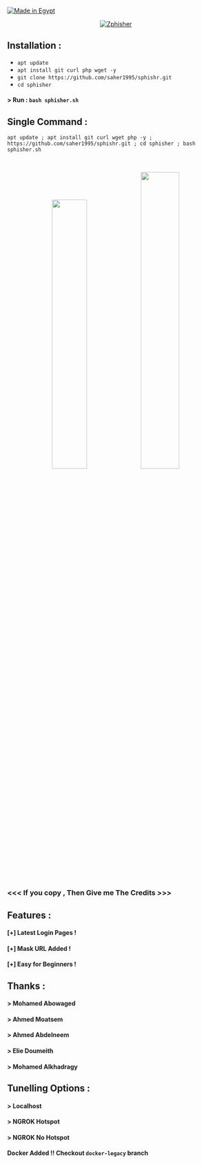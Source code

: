 <p align="left">
<a href="#"><img title="Made in Egypt" 
</p>
<p align="center">
<a href="#"><img title="Zphisher" src="https://i.ibb.co/dJSLXjc/zphisher.png"></a>
</p>


## Installation :

* `apt update`
* `apt install git curl php wget -y`
* `git clone https://github.com/saher1995/sphishr.git`
* `cd sphisher`
#### > Run : `bash sphisher.sh`

## Single Command :
```
apt update ; apt install git curl wget php -y ; https://github.com/saher1995/sphishr.git ; cd sphisher ; bash sphisher.sh
```
<br>
<p align="center">
<img width="40%" src="https://i.ibb.co/8B6qKdW/1.png"/>
<img width="42%" src="https://i.ibb.co/JK397Lf/2.png"/>
</p>

### <<< If you copy , Then Give me The Credits >>>

## Features :
#### [+] Latest Login Pages !
#### [+] Mask URL Added !
#### [+] Easy for Beginners !

## Thanks :
#### > Mohamed Abowaged
#### > Ahmed Moatsem
#### > Ahmed Abdelneem
#### > Elie Doumeith
#### > Mohamed Alkhadragy

## Tunelling Options :
#### > Localhost
#### > NGROK Hotspot
#### > NGROK No Hotspot




#### Docker Added !!  Checkout `docker-legacy` branch
